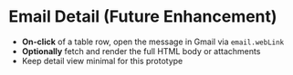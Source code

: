 # Email Detail (Future Enhancement)

- **On-click** of a table row, open the message in Gmail via `email.webLink`  
- **Optionally** fetch and render the full HTML body or attachments  
- Keep detail view minimal for this prototype